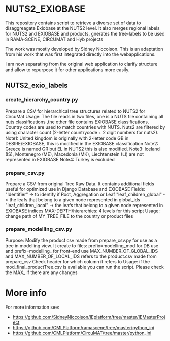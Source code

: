 # NUTS2_EXIOBASE

This repository contains script to retrieve a diverse set of data to disaggreagate Exiobase at the NUTS2 level. 
It also merges regional labels for NUTS2 and EXIOBASE and products, gnerates the tree-labels to be used in RAMA-SCENE, CIRCUMAT and Hyb projects

The work was mostly developed by Sidney Niccolson. This is an adaptation from his work that was first integrated directly into the webapplications. 

I am now separating from the original web application to clarify structure and allow to repurpose it for other applications more easily. 

## NUTS2_exio_labels

### create_hierarchy_country.py
Prepare a CSV for hierarchical tree structures related to NUTS2 for CircuMat
Usage:
    The file reads in two files, one is a NUTS file containing all nuts classifications
    ,the other file contains EXIOBASE classifications. Country codes are used to match countries with NUTS.
    Nuts2 are filtered by using character count (2-letter countrycode + 2 digit numbers for nuts2).
    Note1: United kingdom is originally with 2-letter code GB in DESIRE/EXIOBASE, this is modified in the EXIOBASE classification
    Note2: Greece is named GR but EL in NUTS2 this is also modified.
    Note3: Iceland (IS), Montenegro (ME), Macedonia (MK), Liechtenstein (LI) are not represented in EXIOBASE
    Note4: Turkey is excluded

### prepare_csv.py
Prepare a CSV from original Tree Raw Data.
        It contains additional fields useful for optimized use in Django Database and EXIOBASE
        Fields:
            "Identifier" -> to identify if Root, Aggregation or Leaf
            "leaf_children_global" -> the leafs that belong to a given node represented in global_ids
            "leaf_children_local" -> the leafs that belong to a given node represented in EXIOBASE indices
        MAX-DEPTH/hierarchies: 4 levels for this script
Usage: change path of MY_TREE_FILE to the country or product files

### prepare_modelling_csv.py
Purpose: Modify the product csv made from prepare_csv.py for use as a tree in modelling view.
        It create to files: prefix=modelling_mod for DB use and prefix=modelling_ for front-end use
        MAX_NUMBER_OF_GLOBAL_IDS and MAX_NUMBER_OF_LOCAL_IDS refers to the product.csv made from prepare_csv
        Check header for which column it refers to
Usage: if the mod_final_productTree.csv is available you can run the script. Please check the MAX_ if there are any changes


# More info
For more information see:
-  https://github.com/SidneyNiccolson/IEplatform/tree/master/IEMasterProject
-  https://github.com/CMLPlatform/ramascene/tree/master/python_ini
-  https://github.com/CMLPlatform/CircuMAT/tree/master/python_ini